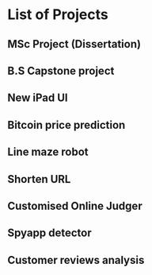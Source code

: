 # List of Projects

## MSc Project (Dissertation)
## B.S Capstone project
## New iPad UI
## Bitcoin price prediction
## Line maze robot
## Shorten URL
## Customised Online Judger
## Spyapp detector
## Customer reviews analysis
